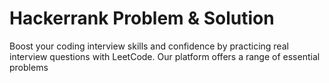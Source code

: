 # Hackerrank Problem & Solution

Boost your coding interview skills and confidence by practicing real interview questions with LeetCode. Our platform offers a range of essential problems
